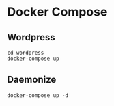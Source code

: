 # Docker Compose

## Wordpress

```
cd wordpress
docker-compose up
```

## Daemonize

```
docker-compose up -d
```
